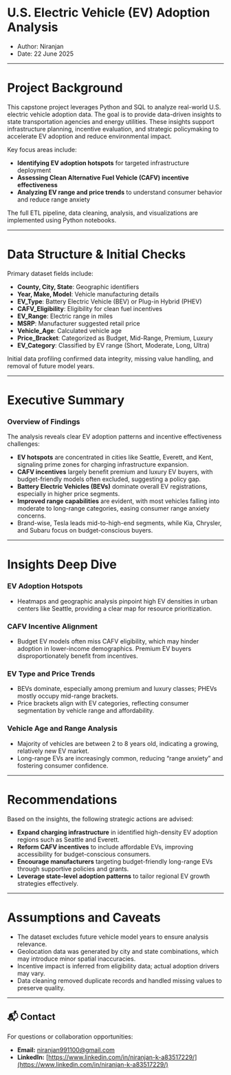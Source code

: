 # U.S. Electric Vehicle (EV) Adoption Analysis

- Author: Niranjan  
- Date: 22 June 2025

---

# Project Background

This capstone project leverages Python and SQL to analyze real-world U.S. electric vehicle adoption data. The goal is to provide data-driven insights to state transportation agencies and energy utilities. These insights support infrastructure planning, incentive evaluation, and strategic policymaking to accelerate EV adoption and reduce environmental impact.

Key focus areas include:

* **Identifying EV adoption hotspots** for targeted infrastructure deployment  
* **Assessing Clean Alternative Fuel Vehicle (CAFV) incentive effectiveness**  
* **Analyzing EV range and price trends** to understand consumer behavior and reduce range anxiety  

The full ETL pipeline, data cleaning, analysis, and visualizations are implemented using Python notebooks.

---

# Data Structure & Initial Checks

Primary dataset fields include:

* **County, City, State**: Geographic identifiers  
* **Year, Make, Model**: Vehicle manufacturing details  
* **EV_Type**: Battery Electric Vehicle (BEV) or Plug-in Hybrid (PHEV)  
* **CAFV_Eligibility**: Eligibility for clean fuel incentives  
* **EV_Range**: Electric range in miles  
* **MSRP**: Manufacturer suggested retail price  
* **Vehicle_Age**: Calculated vehicle age  
* **Price_Bracket**: Categorized as Budget, Mid-Range, Premium, Luxury  
* **EV_Category**: Classified by EV range (Short, Moderate, Long, Ultra)  

Initial data profiling confirmed data integrity, missing value handling, and removal of future model years.

---

# Executive Summary

### Overview of Findings

The analysis reveals clear EV adoption patterns and incentive effectiveness challenges:

- **EV hotspots** are concentrated in cities like Seattle, Everett, and Kent, signaling prime zones for charging infrastructure expansion.  
- **CAFV incentives** largely benefit premium and luxury EV buyers, with budget-friendly models often excluded, suggesting a policy gap.  
- **Battery Electric Vehicles (BEVs)** dominate overall EV registrations, especially in higher price segments.  
- **Improved range capabilities** are evident, with most vehicles falling into moderate to long-range categories, easing consumer range anxiety concerns.  
- Brand-wise, Tesla leads mid-to-high-end segments, while Kia, Chrysler, and Subaru focus on budget-conscious buyers.

---

# Insights Deep Dive

### EV Adoption Hotspots

- Heatmaps and geographic analysis pinpoint high EV densities in urban centers like Seattle, providing a clear map for resource prioritization.

### CAFV Incentive Alignment

- Budget EV models often miss CAFV eligibility, which may hinder adoption in lower-income demographics. Premium EV buyers disproportionately benefit from incentives.

### EV Type and Price Trends

- BEVs dominate, especially among premium and luxury classes; PHEVs mostly occupy mid-range brackets.  
- Price brackets align with EV categories, reflecting consumer segmentation by vehicle range and affordability.

### Vehicle Age and Range Analysis

- Majority of vehicles are between 2 to 8 years old, indicating a growing, relatively new EV market.  
- Long-range EVs are increasingly common, reducing “range anxiety” and fostering consumer confidence.

---

# Recommendations

Based on the insights, the following strategic actions are advised:

- **Expand charging infrastructure** in identified high-density EV adoption regions such as Seattle and Everett.  
- **Reform CAFV incentives** to include affordable EVs, improving accessibility for budget-conscious consumers.  
- **Encourage manufacturers** targeting budget-friendly long-range EVs through supportive policies and grants.  
- **Leverage state-level adoption patterns** to tailor regional EV growth strategies effectively.

---

# Assumptions and Caveats

- The dataset excludes future vehicle model years to ensure analysis relevance.  
- Geolocation data was generated by city and state combinations, which may introduce minor spatial inaccuracies.  
- Incentive impact is inferred from eligibility data; actual adoption drivers may vary.  
- Data cleaning removed duplicate records and handled missing values to preserve quality.

---

## 📬 Contact

For questions or collaboration opportunities:  

- **Email:** [niranjan991100@gmail.com](mailto:niranjan991100@gmail.com)  
- **LinkedIn:** [https://www.linkedin.com/in/niranjan-k-a83517229/](https://www.linkedin.com/in/niranjan-k-a83517229/)
